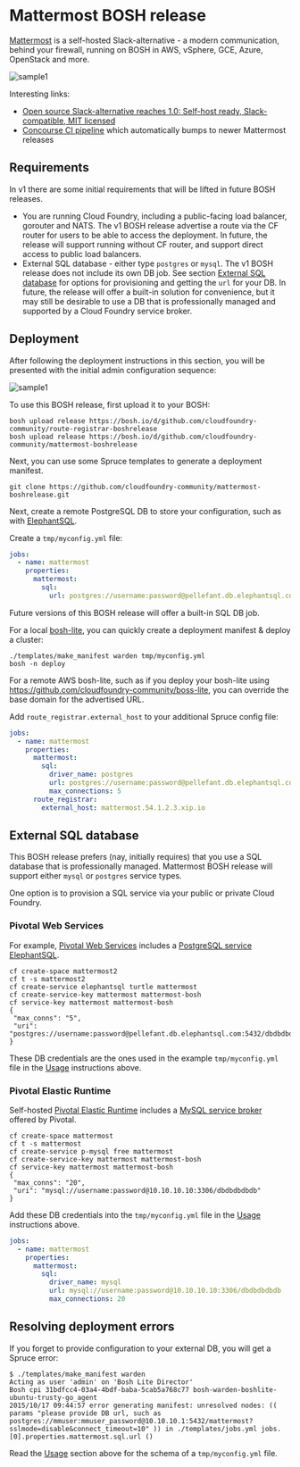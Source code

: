 Mattermost BOSH release
=======================

[Mattermost](http://www.mattermost.com/) is a self-hosted Slack-alternative - a modern communication, behind your firewall, running on BOSH in AWS, vSphere, GCE, Azure, OpenStack and more.

![sample1](https://raw.githubusercontent.com/drnic/mattermost-boshrelease/master/docs/images/mattermost-sample1.jpg)

Interesting links:

-	[Open source Slack-alternative reaches 1.0: Self-host ready, Slack-compatible, MIT licensed](http://www.mattermost.org/open-source-slack-alternative-reaches-1-0/)
-	[Concourse CI pipeline](https://ci.starkandwayne.com/pipelines/mattermost-boshrelease) which automatically bumps to newer Mattermost releases

Requirements
------------

In v1 there are some initial requirements that will be lifted in future BOSH releases.

-	You are running Cloud Foundry, including a public-facing load balancer, gorouter and NATS. The v1 BOSH release advertise a route via the CF router for users to be able to access the deployment. In future, the release will support running without CF router, and support direct access to public load balancers.
-	External SQL database - either type `postgres` or `mysql`. The v1 BOSH release does not include its own DB job. See section [External SQL database](#external_sql_database) for options for provisioning and getting the `url` for your DB. In future, the release will offer a built-in solution for convenience, but it may still be desirable to use a DB that is professionally managed and supported by a Cloud Foundry service broker.

Deployment
----------

After following the deployment instructions in this section, you will be presented with the initial admin configuration sequence:

![sample1](https://raw.githubusercontent.com/drnic/mattermost-boshrelease/master/docs/images/admin-start.png)

To use this BOSH release, first upload it to your BOSH:

```
bosh upload release https://bosh.io/d/github.com/cloudfoundry-community/route-registrar-boshrelease
bosh upload release https://bosh.io/d/github.com/cloudfoundry-community/mattermost-boshrelease
```

Next, you can use some Spruce templates to generate a deployment manifest.

```
git clone https://github.com/cloudfoundry-community/mattermost-boshrelease.git
```

Next, create a remote PostgreSQL DB to store your configuration, such as with [ElephantSQL](https://www.elephantsql.com/).

Create a `tmp/myconfig.yml` file:

```yaml
jobs:
  - name: mattermost
    properties:
      mattermost:
        sql:
          url: postgres://username:password@pellefant.db.elephantsql.com:5432/dbdbdbdbdb
```

Future versions of this BOSH release will offer a built-in SQL DB job.

For a local [bosh-lite](https://github.com/cloudfoundry/bosh-lite), you can quickly create a deployment manifest & deploy a cluster:

```
./templates/make_manifest warden tmp/myconfig.yml
bosh -n deploy
```

For a remote AWS bosh-lite, such as if you deploy your bosh-lite using https://github.com/cloudfoundry-community/boss-lite, you can override the base domain for the advertised URL.

Add `route_registrar.external_host` to your additional Spruce config file:

```yaml
jobs:
  - name: mattermost
    properties:
      mattermost:
        sql:
          driver_name: postgres
          url: postgres://username:password@pellefant.db.elephantsql.com:5432/dbdbdbdbdb
          max_connections: 5
      route_registrar:
        external_host: mattermost.54.1.2.3.xip.io
```

External SQL database
---------------------

This BOSH release prefers (nay, initially requires) that you use a SQL database that is professionally managed. Mattermost BOSH release will support either `mysql` or `postgres` service types.

One option is to provision a SQL service via your public or private Cloud Foundry.

### Pivotal Web Services

For example, [Pivotal Web Services](https://run.pivotal.io) includes a [PostgreSQL service ElephantSQL](https://console.run.pivotal.io/marketplace/elephantsql).

```
cf create-space mattermost2
cf t -s mattermost2
cf create-service elephantsql turtle mattermost
cf create-service-key mattermost mattermost-bosh
cf service-key mattermost mattermost-bosh
{
 "max_conns": "5",
 "uri": "postgres://username:password@pellefant.db.elephantsql.com:5432/dbdbdbdbdb"
}
```

These DB credentials are the ones used in the example `tmp/myconfig.yml` file in the [Usage](#usage) instructions above.

### Pivotal Elastic Runtime

Self-hosted [Pivotal Elastic Runtime](https://network.pivotal.io/) includes a [MySQL service broker](https://network.pivotal.io/products/p-mysql) offered by Pivotal.

```
cf create-space mattermost
cf t -s mattermost
cf create-service p-mysql free mattermost
cf create-service-key mattermost mattermost-bosh
cf service-key mattermost mattermost-bosh
{
 "max_conns": "20",
 "uri": "mysql://username:password@10.10.10.10:3306/dbdbdbdbdb"
}
```

Add these DB credentials into the `tmp/myconfig.yml` file in the [Usage](#usage) instructions above.

```yaml
jobs:
  - name: mattermost
    properties:
      mattermost:
        sql:
          driver_name: mysql
          url: mysql://username:password@10.10.10.10:3306/dbdbdbdbdb
          max_connections: 20
```

Resolving deployment errors
---------------------------

If you forget to provide configuration to your external DB, you will get a Spruce error:

```
$ ./templates/make_manifest warden
Acting as user 'admin' on 'Bosh Lite Director'
Bosh cpi 31bdfcc4-03a4-4bdf-baba-5cab5a768c77 bosh-warden-boshlite-ubuntu-trusty-go_agent
2015/10/17 09:44:57 error generating manifest: unresolved nodes: (( params "please provide DB url, such as postgres://mmuser:mmuser_password@10.10.10.1:5432/mattermost?sslmode=disable&connect_timeout=10" )) in ./templates/jobs.yml jobs.[0].properties.mattermost.sql.url ()
```

Read the [Usage](#usage) section above for the schema of a `tmp/myconfig.yml` file.
